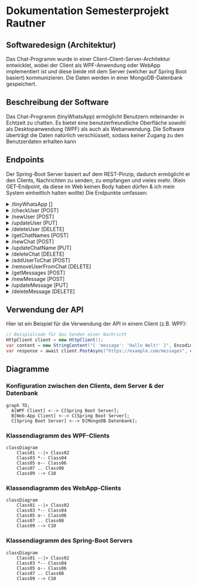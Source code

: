 # Dokumentation Semesterprojekt Rautner

## Softwaredesign (Architektur)

Das Chat-Programm wurde in einer Client-Client-Server-Architektur entwicklet, wobei der Client als WPF-Anwendung oder WebApp implementiert ist und diese beide mit dem Server (welcher auf Spring Boot basiert) kommunizieren. Die Daten werden in einer MongoDB-Datenbank gespeichert.

## Beschreibung der Software

Das Chat-Programm (tinyWhatsApp) ermöglicht Benutzern miteinander in Echtzeit zu chatten. Es bietet eine benutzerfreundliche Oberfläche sowohl als Desktopanwendung (WPF) als auch als Webanwendung. Die Software überträgt die Daten natürlich verschlüsselt, sodass keiner Zugang zu den Benutzerdaten erhalten kann

## Endpoints

Der Spring-Boot Server basiert auf dem REST-Pinzip, dadurch ermöglicht er den Clients, Nachrichten zu senden, zu empfangen und vieles mehr. (Kein GET-Endpoint, da diese im Web keinen Body haben dürfen & ich mein System einheitlich halten wollte)
Die Endpunkte umfassen:

<!-- Genereller Endpoint -->
<details>
  <summary>/tinyWhatsApp []</summary>
  
  **Beschreibung:** Dieser Endpunkt ist der generelle Endpoint der API, welcher vor dem jeweiligen spezifischen Endpoint geschrieben werden muss.
</details>
<!-- Benutzer -->
<details>
  <summary>/checkUser [POST]</summary>
  
  **Beschreibung:** Dieser Endpunkt wird verwendet, um die Zugangsdaten eines Benutzers zu überprüfen.
  
  **JSON-Body:**
  ```json
  {
    "username": "Beispiel-Benutzername",
    "password": "Beispiel-Passwort"
  }
  ```
</details>
<details>
  <summary>/newUser [POST]</summary>
  
  **Beschreibung:** Dieser Endpoint wird verwendet, um einen Neuen Benutzer anzulegen.
  
  **JSON-Body:**
  ```json
  {
    "username": "Beispiel-Benutzername",
    "password": "Beispiel-Passwort"
  }
  ```
</details>
<details>
  <summary>/updateUser [PUT]</summary>
  
  **Beschreibung:** Dieser Endpoint wird verwedent, um das Passwort eines Benutzers zu ändern.
  
  **JSON-Body:**
  ```json
  {
    "username": "Beispiel-Benutzername",
    "password": "Beispiel-Passwort"
  }
  ```
</details>
<details>
  <summary>/deleteUser [DELETE]</summary>
  
  **Beschreibung:** Dieser Endpoint wird verwendet, um einen Benutzer zu löschen.
  
  **JSON-Body:**
  ```json
  {
    "username": "Beispiel-Benutzername",
    "password": "Beispiel-Passwort"
  }
  ```
</details>
<!-- Chat -->
<details>
  <summary>/getChatNames [POST]</summary>
  
  **Beschreibung:** Dieser Endpoint wirde verwendet, um die Namen aller Chats eines Benutzers zu erhalten.
  
  **JSON-Body:**
  ```json
  {
    "userID": "Beispiel-userID"
  }
  ```
</details>
<details>
  <summary>/newChat [POST]</summary>
  
  **Beschreibung:** Dieser Endpoint wirde verwendet, um einen neuen Chat anzulegen.
  
  **JSON-Body:**
  ```json
  {
    "userID": "Beispiel-userID",
    "chatName": "Beispiel-Chatnamen"
  }
  ```
</details>
<details>
  <summary>/updateChatName [PUT]</summary>
  
  **Beschreibung:** Dieser Endpoint wirde verwendet, um den Namen eines Chats zu aktualisieren.
  
  **JSON-Body:**
  ```json
  {
    "chatID": "Beispiel-chatID",
    "chatName": "Beispiel-Chatnamen"
  }
  ```
</details><details>
  <summary>/deleteChat [DELETE]</summary>
  
  **Beschreibung:** Dieser Endpoint wirde verwendet, um einen Chat zu löschen.
  
  **JSON-Body:**
  ```json
  {
    "chatID": "Beispiel-chatID"
  }
  ```
</details>
<!-- Benutzer & Chat -->
<details>
  <summary>/addUserToChat [POST]</summary>
  
  **Beschreibung:** Dieser Endpoint wirde verwendet, um einen Benutzer zu einem Chat hinzuzufügen.
  
  **JSON-Body:**
  ```json
  {
    "username": "Beispiel-Benutzername",
    "chatID": "Beispiel-chatID"
  }
  ```
</details>
<details>
  <summary>/removeUserFromChat [DELETE]</summary>
  
  **Beschreibung:** Dieser Endpoint wirde verwendet, um einen Benutzer aus einem Chat zu entfernen.
  
  **JSON-Body:**
  ```json
  {
    "username": "Beispiel-Benutzername",
    "chatID": "Beispiel-chatID"
  }
  ```
</details>
<!-- Nachrichten -->
<details>
  <summary>/getMessages [POST]</summary>
  
  **Beschreibung:** Dieser Endpoint wirde verwendet, um alle Nachrichten eines Chats zu erhalten.
  
  **JSON-Body:**
  ```json
  {
    "chatID": "Beispiel-chatID",
    "userID": "Beispiel-userID"
  }
  ```
</details>
<details>
  <summary>/newMessage [POST]</summary>
  
  **Beschreibung:** Dieser Endpoint wirde verwendet, um eine neue Nachricht zum Chat hinzuzufügen.
  
  **JSON-Body:**
  ```json
  {
    "userID": "Beispiel-userID",
    "chatID": "Beispiel-chatID",
    "message": "Beispiel-Nachrichtentext"
  }
  ```
</details>
<details>
  <summary>/updateMessage [PUT]</summary>
  
  **Beschreibung:** Dieser Endpoint wirde verwendet, um den Inhalt einer Nachricht zu aktualisieren (geht nur in den ersten 5 Minuten nch erstellen der Nachricht).
  
  **JSON-Body:**
  ```json
  {
    "userID": "Beispiel-userID",
    "chatID": "Beispiel-chatID",
    "messageID": "Beispiel-messageID",
    "message": "Beispiel-Nachrichtentext"
  }
  ```
</details>
<details>
  <summary>/deleteMessage [DELETE]</summary>
  
  **Beschreibung:** Dieser Endpoint wirde verwendet, um eine Nachricht aus einem Chat zu löschen.
  
  **JSON-Body:**
  ```json
  {
    "userID": "Beispiel-userID",
    "chatID": "Beispiel-chatID",
    "messageID": "Beispiel-messageID"
  }
  ```
</details>

## Verwendung der API

Hier ist ein Beispiel für die Verwendung der API in einem Client (z.B. WPF):

```csharp
// Beispielcode für das Senden einer Nachricht
HttpClient client = new HttpClient();
var content = new StringContent("{ 'message': 'Hallo Welt!' }", Encoding.UTF8, "application/json");
var response = await client.PostAsync("https://example.com/messages", content);
```

## Diagramme

### Konfiguration zwischen den Clients, dem Server & der Datenbank
```mermaid
graph TD;
  A[WPF Client] <--> C[Spring Boot Server];
  B[Web-App Client] <--> C[Spring Boot Server];
  C[Spring Boot Server] <--> D[MongoDB Datenbank];
```

### Klassendiagramm des WPF-Clients
```mermaid
classDiagram
    Class01 --|> Class02
    Class03 *-- Class04
    Class05 o-- Class06
    Class07 .. Class08
    Class09 --> C10
```

### Klassendiagramm des WebApp-Clients
```mermaid
classDiagram
    Class01 --|> Class02
    Class03 *-- Class04
    Class05 o-- Class06
    Class07 .. Class08
    Class09 --> C10
```

### Klassendiagramm des Spring-Boot Servers
```mermaid
classDiagram
    Class01 --|> Class02
    Class03 *-- Class04
    Class05 o-- Class06
    Class07 .. Class08
    Class09 --> C10
```